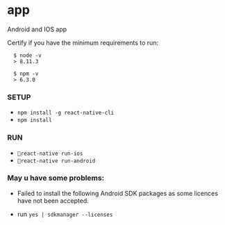 # app
Android and IOS app

Certify if you have the minimum requirements to run:

      $ node -v 
      > 8.11.3

      $ npm -v
      > 6.3.0

### SETUP
 
- `npm install -g react-native-cli` 
- `npm install`

### RUN

- `react-native run-ios`
- `react-native run-android`


### May u have some problems:

- Failed to install the following Android SDK packages as some licences have not been accepted.

- run `yes | sdkmanager --licenses`
